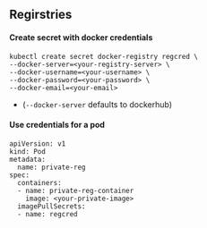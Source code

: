 ## Regirstries

#### Create secret with docker credentials
```
kubectl create secret docker-registry regcred \
--docker-server=<your-registry-server> \ 
--docker-username=<your-username> \
--docker-password=<your-password> \
--docker-email=<your-email> 
```
- (`--docker-server` defaults to dockerhub)

#### Use credentials for a pod
```
apiVersion: v1
kind: Pod
metadata:
  name: private-reg
spec:
  containers:
  - name: private-reg-container
    image: <your-private-image>
  imagePullSecrets:
  - name: regcred
```